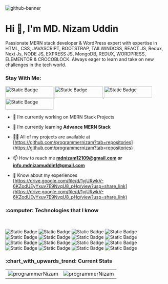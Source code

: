 <img src="https://i.ibb.co/r0D1V30/github-banner.jpg" alt="github-banner" border="0">
<h1 align="left">Hi 👋, I'm MD. Nizam Uddin</h1>
<p>Passionate MERN stack developer & WordPress expert with expertise in HTML, CSS, JAVASCRIPT, BOOTSTRAP, TAILWINDCSS, REACT JS, Redux, Next Js, NODE JS, EXPRESS JS, MongoDB, REDUX, WORDPRESS, ELEMENTOR & CROCOBLOCK. Always eager to learn and take on new challenges in the tech world.</p>
<h3 align="left">Stay With Me:</h3>
<p align="left">
  <a target="blank" href="https://www.linkedin.com/in/programmernizam/">
  <img alt="Static Badge" src="https://img.shields.io/badge/LINKEDIN-%230A66C2?style=for-the-badge&logo=LINKEDIN" alt="linkedin_logo" style="width:150px;height:35px">
  </a>
  <a target="blank" href="https://www.facebook.com/programmerNizam1">
  <img alt="Static Badge" src="https://img.shields.io/badge/FACEBOOK-%230866FF?style=for-the-badge&logo=FACEBOOK" alt="facebook_logo" style="width:150px;height:35px">
  </a>
  <a target="blank" href="https://twitter.com/programmerNizam">
  <img alt="Static Badge" src="https://img.shields.io/badge/TWITTER-%231D9BF0?style=for-the-badge&logo=TWITTER&logoColor=%23FFF" alt="twitter_logo" style="width:150px;height:35px">
  </a>
  <a target="blank" href="https://www.instagram.com/programmernizam/">
  <img alt="Static Badge" src="https://img.shields.io/badge/INSTAGRAM-%23E4405F?style=for-the-badge&logo=INSTAGRAM&logoColor=%23FFF" alt="instagram_logo" style="width:150px;height:35px">
  </a>
</p>

- 🔭 I’m currently working on MERN Stack Projects

- 🌱 I’m currently learning **Advance MERN Stack**

- 👨‍💻 All of my projects are available at [https://github.com/programmernizam?tab=repositories](https://github.com/programmernizam?tab=repositories)

- 📫 How to reach me **mdnizam12109@gmail.com or info.mdnizamuddin1@gmail.com**

- 📄 Know about my experiences [https://drive.google.com/file/d/1yjURwkV-6KZodUEyYxuv7E9NvqU8_pHg/view?usp=share_link](https://drive.google.com/file/d/1yjURwkV-6KZodUEyYxuv7E9NvqU8_pHg/view?usp=share_link)


<h3 align="left">:computer: Technologies that I know</h3>
<br/>
<p align="left">
  <img alt="Static Badge" src="https://img.shields.io/badge/HTML5-%23E34F26?style=for-the-badge&logo=html5&logoColor=%23fff" alt="html_logo"/>
  <img alt="Static Badge" src="https://img.shields.io/badge/CSS3-%231572B6?style=for-the-badge&logo=css3&logoColor=%23fff" alt="css_logo">
  <img alt="Static Badge" src="https://img.shields.io/badge/BOOTSTRAP-%237952B3?style=for-the-badge&logo=bootstrap&logoColor=%23fff" alt="bootstrap_logo">
  <img alt="Static Badge" src="https://img.shields.io/badge/TAILWIND%20CSS-%2306B6D4?style=for-the-badge&logo=tailwindcss&logoColor=%23fff" alt="tailwind_logo">
  <img alt="Static Badge" src="https://img.shields.io/badge/JAVASCRIPT-%23F7DF1E?style=for-the-badge&logo=JAVASCRIPT&logoColor=%23fff" atl="javascript_logo">
  <img alt="Static Badge" src="https://img.shields.io/badge/TYPESCRIPT-%233178C6?style=for-the-badge&logo=TYPESCRIPT&logoColor=%23fff" alt="typescript_logo">
  <img alt="Static Badge" src="https://img.shields.io/badge/REACT%20JS-%2361DAFB?style=for-the-badge&logo=REACT&logoColor=%23fff" alt="react_logo">
  <img alt="Static Badge" src="https://img.shields.io/badge/NEXT%20JS-%23000000?style=for-the-badge&logo=nextdotjs&logoColor=%23fff" alt="nextjs_logo">
  <img alt="Static Badge" src="https://img.shields.io/badge/REDUX-%23764ABC?style=for-the-badge&logo=REDUX&logoColor=%23fff" alt="redux_logo">
  <img alt="Static Badge" src="https://img.shields.io/badge/NODE%20JS-%23339933?style=for-the-badge&logo=nodedotjs&logoColor=%23fff" alt="node_logo">
  <img alt="Static Badge" src="https://img.shields.io/badge/EXPRESS%20JS-%23000000?style=for-the-badge&logo=EXPRESS&logoColor=%23fff" alt="express_logo">
  <img alt="Static Badge" src="https://img.shields.io/badge/MONGODB-%2347A248?style=for-the-badge&logo=mongodb&logoColor=%23fff" alt="mongodb_logo">
  <img alt="Static Badge" src="https://img.shields.io/badge/WORDPRESS-%2321759B?style=for-the-badge&logo=WORDPRESS&logoColor=%23fff" alt="wordpress_logo">
  <img alt="Static Badge" src="https://img.shields.io/badge/ELEMENTOR-%2392003B?style=for-the-badge&logo=ELEMENTOR&logoColor=%23fff" alt="elementor_logo">
  <img alt="Static Badge" src="https://img.shields.io/badge/JSON%20WEB%20TOKENS-%23000000?style=for-the-badge&logo=JSON%20WEB%20TOKENS&logoColor=%23fff" alt="jwt_logo">
  <img alt="Static Badge" src="https://img.shields.io/badge/WOOCOMMERCE-%2396588A?style=for-the-badge&logo=WOOCOMMERCE&logoColor=%23fff" alt="woocommerce_log">
</p> 

<h3 align="left">:chart_with_upwards_trend: Current Stats</h3>

<p align="center">
  <table>
    <tr>
      <td><img alt="programmerNizam" src="https://github-readme-stats.vercel.app/api/top-langs/?username=programmernizam&langs_count=12&theme=holi&layout=compact"></td>
      <td><img src="https://github-readme-streak-stats.herokuapp.com?user=programmernizam&theme=react&hide_border=true&background=0D1117&stroke=0D1117&fire=FF1CF7&sideLabels=00F0FF&currStreakNum=FF1CF7&ring=FF1CF7&currStreakLabel=FF1CF7&sideNums=00F0FF" alt="programmerNizam"/></td>
    </tr>
  </table>
</p>


